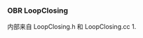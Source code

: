 <!--
 * @Author: Liu Weilong
 * @Date: 2021-01-29 14:01:39
 * @LastEditors: Liu Weilong 
 * @LastEditTime: 2021-01-29 14:03:35
 * @FilePath: /3rd-test-learning/31. orb_slam_related/doc/ORB_loppclosing.md
 * @Description: 
-->
### OBR LoopClosing
内部来自 LoopClosing.h 和 LoopClosing.cc
1. 
